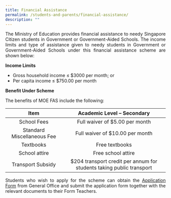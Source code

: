 ```yaml
---
title: Financial Assistance
permalink: /students-and-parents/financial-assistance/
description: ""
---
```

<p style="text-align: justify;">The Ministry of Education provides financial assistance to needy Singapore Citizen students in Government or Government-Aided Schools. The income limits and type of assistance given to needy students in Government or Government-Aided Schools under this financial assistance scheme are shown below:</p>

**Income Limits**

*   Gross household income ≤ $3000 per month; or
*   Per capita income ≤ $750.00 per month

**Benefit Under Scheme**

The benefits of MOE FAS include the following:

| Item | **Academic Level – Secondary** |
|:---:|:---:|
| School Fees | Full waiver of $5.00 per month |
| Standard Miscellaneous Fee | Full waiver of $10.00 per month |
| Textbooks | Free textbooks |
| School attire | Free school attire |
| Transport Subsidy | $204 transport credit per annum for students taking public transport |


<p style="text-align: justify;">Students who wish to apply for the scheme can obtain the <a href="/files/2023%20MOE%20FAS%20Application%20Form.pdf" target="_blank">Application Form</a> from General Office and submit the application form together with the relevant documents to their Form Teachers.</p>